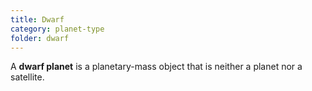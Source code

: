```yaml
---
title: Dwarf
category: planet-type
folder: dwarf
---
```

A **dwarf planet** is a planetary-mass object that is neither a planet nor a satellite.
